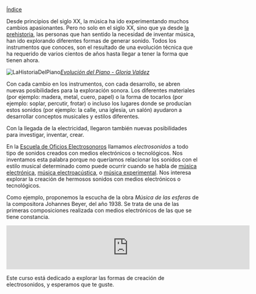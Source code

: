 [Índice](../README.md)

Desde principios del siglo XX, la música ha ido experimentando muchos cambios apasionantes. Pero no solo en el siglo XX, sino que ya desde [la prehistoria](https://es.wikipedia.org/wiki/M%C3%BAsica_en_la_Prehistoria), las personas que han sentido la necesidad de inventar música, han ido explorando diferentes formas de generar sonido. Todos los instrumentos que conoces, son el resultado de una evolución técnica que ha requerido de varios cientos de años hasta llegar a tener la forma que tienen ahora. 

![LaHistoriaDelPiano](https://gloriavaldez.files.wordpress.com/2014/10/img_0757-1.jpg)[*Evolución del Piano - Gloria Valdez*](https://gloriavaldez.wordpress.com/2014/10/14/evolucion-del-piano/)

Con cada cambio en los instrumentos, con cada desarrollo, se abren nuevas posibilidades para la exploración sonora. Los diferentes materiales (por ejemplo: madera, metal, cuero, papel) o la forma de tocarlos (por ejemplo: soplar, percutir, frotar) o incluso los lugares donde se producían estos sonidos (por ejemplo: la calle, una iglesia, un salón) ayudaron a desarrollar conceptos musicales y estilos diferentes.  

Con la llegada de la electricidad, llegaron también nuevas posibilidades para investigar, inventar, crear.  

En la [Escuela de Oficios Electrosonoros](oficioselectrosonoros.org) llamamos _electrosonidos_ a todo tipo de sonidos creados con medios electrónicos o tecnológicos. Nos inventamos esta palabra porque no queríamos relacionar los sonidos con el estilo musical determinado como puede ocurrir cuando se habla de [música electrónica](https://es.wikipedia.org/wiki/M%C3%BAsica_electr%C3%B3nica), [música electroacústica](https://es.wikipedia.org/wiki/M%C3%BAsica_electroac%C3%BAstica), o [música experimental](https://es.wikipedia.org/wiki/M%C3%BAsica_experimental). Nos interesa explorar la creación de hermosos sonidos con medios electrónicos o tecnológicos.

Como ejemplo, proponemos la escucha de la obra _Música de las esferas_ de la compositora Johannes Beyer, del año 1938. Se trata de una de las primeras composiciones realizada con medios electrónicos de las que se tiene constancia.

<iframe width="635" height="115" src="https://www.youtube.com/embed/_REVFN7A6_4" frameborder="0" allow="accelerometer; clipboard-write; encrypted-media; gyroscope; picture-in-picture" allowfullscreen></iframe>

Este curso está dedicado a explorar las formas de creación de electrosonidos, y esperamos que te guste.

